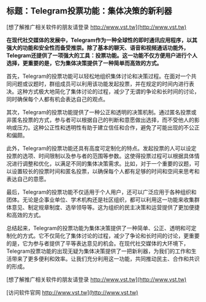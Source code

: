 ## **标题：Telegram投票功能：集体决策的新利器**

[想了解推广相关软件的朋友请登录 http://www.vst.tw](http://www.vst.tw)

**在现代社交媒体的发展中，Telegram作为一种全球性的即时通讯应用程序，以其强大的功能和安全性而备受推崇。除了基本的聊天、语音和视频通话功能外，Telegram还提供了一项强大的工具：投票功能。这一功能不仅方便用户进行个人选择，更重要的是，它为集体决策提供了一种简单而高效的方式。**

首先，Telegram的投票功能可以轻松地组织集体讨论和决策过程。在面对一个共同问题或议题时，群组成员可以利用该功能发起投票，并在规定的时间内进行表决。这种方式极大地简化了集体讨论的过程，减少了无谓的争论和长时间的讨论，同时确保每个人都有机会表达自己的观点。

其次，Telegram的投票功能提供了一种公正和透明的决策机制。通过匿名投票或非匿名投票的方式，参与者可以根据自己的判断和意愿做出选择，而不受他人的影响或压力。这种公正性和透明性有助于建立信任和合作，避免了可能出现的不公正和偏颇。

此外，Telegram的投票功能还具有高度可定制化的特点。发起投票的人可以设定投票的选项、时间限制以及参与者的范围等参数。这使得投票过程可以根据具体情况进行调整和优化，以满足不同的集体决策需求。比如，对于一个重要的议题，可以设置较长的投票时间和匿名投票，以确保每个人都有足够的时间和空间来思考和表达自己的意愿。

最后，Telegram的投票功能不仅适用于个人用户，还可以广泛应用于各种组织和团体。无论是企事业单位、学术机构还是社区组织，都可以利用这一功能来收集群体意见、制定规章制度、选举领导等。这为组织的民主决策和运营提供了更加便捷和高效的方式。

总结起来，Telegram的投票功能为集体决策提供了一种简单、公正、透明和可定制化的方式。它不仅简化了集体讨论的过程，减少了争论和长时间的讨论，更重要的是，它为参与者提供了平等表达意见的机会。在现代社交媒体的大环境下，Telegram投票功能的出现无疑为集体决策提供了一把新利器，为我们的工作和生活带来了更多便利和效率。让我们充分利用这一功能，共同推动民主、合作和共识的形成。

[想了解推广相关软件的朋友请登录 http://www.vst.tw](http://www.vst.tw)


[访问软件官网 http://www.vst.tw](http://www.vst.tw)
